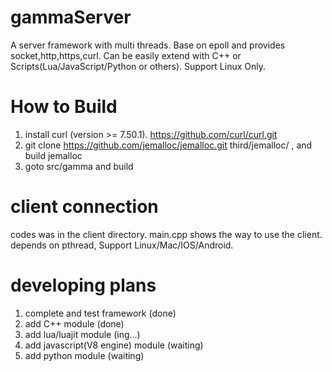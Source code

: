# gammaServer
A server framework with multi threads. Base on epoll and provides socket,http,https,curl. Can be easily extend with C++ or Scripts(Lua/JavaScript/Python or others). Support Linux Only.

# How to Build
1) install curl (version >= 7.50.1). https://github.com/curl/curl.git 
2) git clone https://github.com/jemalloc/jemalloc.git third/jemalloc/ , and build jemalloc
3) goto src/gamma and build

# client connection
codes was in the client directory. main.cpp shows the way to use the client. 
depends on pthread, Support Linux/Mac/IOS/Android.

# developing plans
1) complete and test framework (done)
2) add C++ module (done)
3) add lua/luajit module (ing...)
4) add javascript(V8 engine) module (waiting)
5) add python module (waiting)

